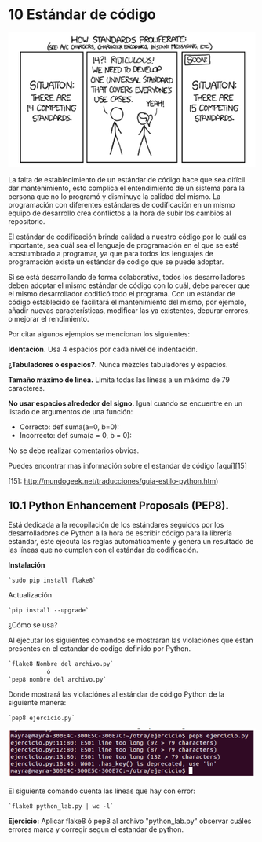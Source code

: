 # 10 Estándar de código
![By Randall Munroe](images/howstandarprofile.png)

La falta de establecimiento de un estándar de código hace que sea difícil dar mantenimiento, esto complica el entendimiento de un sistema para la persona que no lo programó y disminuye la calidad del mismo. La programación con diferentes estándares de codificación en un mismo equipo de desarrollo crea conflictos a la hora de subir los cambios al repositorio.

El estándar de codificación brinda calidad a nuestro código por lo cuál es importante, sea cuál sea el lenguaje de programación en el que se esté acostumbrado a programar, ya que para todos los lenguajes de programación existe un estándar de código que se puede adoptar.

Si se está desarrollando de forma colaborativa, todos los desarrolladores deben adoptar el mismo estándar de código con lo cuál, debe parecer que el mismo desarrollador codificó todo el programa. Con un estándar de código establecido se facilitará el mantenimiento del mismo, por ejemplo,  añadir nuevas características, modificar las ya existentes, depurar errores, o mejorar el rendimiento. 

Por citar algunos ejemplos se mencionan los siguientes:

__Identación.__ Usa 4 espacios por cada nivel de indentación.

__¿Tabuladores o espacios?.__ Nunca mezcles tabuladores y espacios.

__Tamaño máximo de línea.__ Limita todas las líneas a un máximo de 79 caracteres.

__No usar espacios alrededor del signo.__ Igual cuando se encuentre en un listado de argumentos de una función:

* Correcto:
	def suma(a=0, b=0):
* Incorrecto:
	def suma(a = 0, b = 0):

No se debe realizar comentarios obvios.

Puedes encontrar mas información sobre el estandar de código [aquí][15]
 
[15]: http://mundogeek.net/traducciones/guia-estilo-python.htm)

## 10.1 Python Enhancement Proposals (PEP8).

Está dedicada a la recopilación de los estándares seguidos por los desarrolladores de Python a la hora de escribir código para la librería estándar, éste ejecuta las reglas automáticamente y genera un resultado de las líneas que no cumplen con el estándar de codificación.

__Instalación__

    `sudo pip install flake8`

Actualización

    `pip install --upgrade`

¿Cómo se usa?

Al ejecutar los siguientes comandos se mostraran las violaciónes que estan presentes en el estandar de codigo definido por Python.

    `flake8 Nombre del archivo.py`
               ó
    `pep8 nombre del archivo.py`

Donde mostrará las violaciónes al estándar de código Python de la siguiente manera:

    `pep8 ejercicio.py`

![](images/Violacionalestandar.png)

El siguiente comando cuenta las líneas que hay con error:

    `flake8 python_lab.py | wc -l`

__Ejercicio:__ Aplicar flake8 ó pep8 al archivo "python_lab.py" observar cuáles errores marca y corregir segun el estandar de python.

